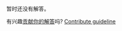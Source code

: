 
暂时还没有解答。

有兴趣[贡献你的解答](https://github.com/BFEdev/BFE.dev-solutions/blob/main/question/what-is-the-difference-between-for-in-and-object-keys_zh.md)吗? [Contribute guideline](https://github.com/BFEdev/BFE.dev-solutions#how-to-contribute)
